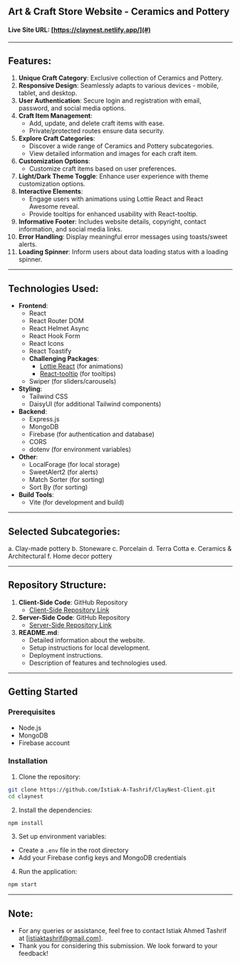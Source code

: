 ## Art & Craft Store Website - Ceramics and Pottery

#### Live Site URL: [https://claynest.netlify.app/](#)

---

## Features:
1. **Unique Craft Category**: Exclusive collection of Ceramics and Pottery.
2. **Responsive Design**: Seamlessly adapts to various devices - mobile, tablet, and desktop.
3. **User Authentication**: Secure login and registration with email, password, and social media options.
4. **Craft Item Management**:
   - Add, update, and delete craft items with ease.
   - Private/protected routes ensure data security.
5. **Explore Craft Categories**:
   - Discover a wide range of Ceramics and Pottery subcategories.
   - View detailed information and images for each craft item.
6. **Customization Options**:
   - Customize craft items based on user preferences.
7. **Light/Dark Theme Toggle**: Enhance user experience with theme customization options.
8. **Interactive Elements**:
   - Engage users with animations using Lottie React and React Awesome reveal.
   - Provide tooltips for enhanced usability with React-tooltip.
9. **Informative Footer**: Includes website details, copyright, contact information, and social media links.
10. **Error Handling**: Display meaningful error messages using toasts/sweet alerts.
11. **Loading Spinner**: Inform users about data loading status with a loading spinner.

---

## Technologies Used:
- **Frontend**:
  - React
  - React Router DOM
  - React Helmet Async
  - React Hook Form
  - React Icons
  - React Toastify
  - **Challenging Packages**:
    - [Lottie React](https://www.npmjs.com/package/lottie-react) (for animations)
    - [React-tooltip](https://www.npmjs.com/package/react-tooltip) (for tooltips)
  - Swiper (for sliders/carousels)
- **Styling**:
  - Tailwind CSS
  - DaisyUI (for additional Tailwind components)
- **Backend**:
  - Express.js
  - MongoDB
  - Firebase (for authentication and database)
  - CORS
  - dotenv (for environment variables)
- **Other**:
  - LocalForage (for local storage)
  - SweetAlert2 (for alerts)
  - Match Sorter (for sorting)
  - Sort By (for sorting)
- **Build Tools**:
  - Vite (for development and build)
  
---

## Selected Subcategories:
a. Clay-made pottery
b. Stoneware
c. Porcelain
d. Terra Cotta
e. Ceramics & Architectural
f. Home decor pottery

---

## Repository Structure:
1. **Client-Side Code**: GitHub Repository
   - [Client-Side Repository Link](https://github.com/programming-hero-web-course-4/B9A10-client-side-Istiak-A-Tashrif)
2. **Server-Side Code**: GitHub Repository
   - [Server-Side Repository Link](https://github.com/programming-hero-web-course-4/b9a10-server-side-Istiak-A-Tashrif)
3. **README.md**:
   - Detailed information about the website.
   - Setup instructions for local development.
   - Deployment instructions.
   - Description of features and technologies used.

---

## Getting Started

### Prerequisites

- Node.js
- MongoDB
- Firebase account

### Installation

1. Clone the repository:
```bash
git clone https://github.com/Istiak-A-Tashrif/ClayNest-Client.git
cd claynest
```

2. Install the dependencies:
```bash
npm install
```

3. Set up environment variables:
- Create a `.env` file in the root directory
- Add your Firebase config keys and MongoDB credentials

4. Run the application:
```bash
npm start
```


---

## Note:
- For any queries or assistance, feel free to contact Istiak Ahmed Tashrif at [istiaktashrif@gmail.com].
- Thank you for considering this submission. We look forward to your feedback!

